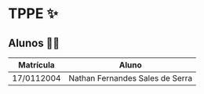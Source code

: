 # TPPE ✨

## Alunos 👨‍🎓
| Matrícula   | Aluno                      |
|-------------|----------------------------|
| 17/0112004  | Nathan Fernandes Sales de Serra |
